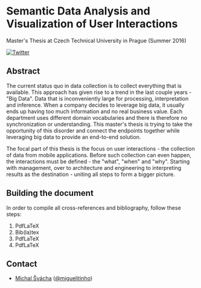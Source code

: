 # Semantic Data Analysis and Visualization of User Interactions

Master's Thesis at Czech Technical University in Prague (Summer 2016)

[![Twitter](https://img.shields.io/badge/twitter-@miguelitinho-blue.svg?style=flat)](http://twitter.com/miguelitinho)

## Abstract

The current status quo in data collection is to collect everything that is available. This approach has given rise to a trend in the last couple years - "Big Data". Data that is inconveniently large for processing, interpretation and inference. When a company decides to leverage big data, it usually ends up having too much information and no real business value. Each department uses different domain vocabularies and there is therefore no synchronization or understanding. This master's thesis is trying to take the opportunity of this disorder and connect the endpoints together while leveraging big data to provide an end-to-end solution.

The focal part of this thesis is the focus on user interactions - the collection of data from mobile applications. Before such collection can even happen, the interactions must be defined - the "what", "when" and "why". Starting with management, over to architecture and engineering to interpreting results as the destination - uniting all steps to form a bigger picture.

## Building the document

In order to compile all cross-references and bibliography, follow these steps:

1. PdfLaTeX
2. Bib(la)tex
3. PdfLaTeX
4. PdfLaTeX

## Contact

- [Michal Švácha](http://github.com/svachmic) ([@miguelitinho](https://twitter.com/miguelitinho))